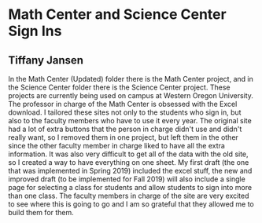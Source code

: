 # Math Center and Science Center Sign Ins
## Tiffany Jansen
In the Math Center (Updated) folder there is the Math Center project, and in the Science Center folder there is the Science Center project. These projects are currently being used on campus at Western Oregon University. The professor in charge of the Math Center is obsessed with the Excel download. I tailored these sites not only to the students who sign in, but also to the faculty members who have to use it every year. The original site had a lot of extra buttons that the person in charge didn't use and didn't really want, so I removed them in one project, but left them in the other since the other faculty member in charge liked to have all the extra information. It was also very difficult to get all of the data with the old site, so I created a way to have everything on one sheet. My first draft (the one that was implemented in Spring 2019) included the excel stuff, the new and improved draft (to be implemented for Fall 2019) will also include a single page for selecting a class for students and allow students to sign into more than one class. The faculty members in charge of the site are very excited to see where this is going to go and I am so grateful that they allowed me to build them for them.
